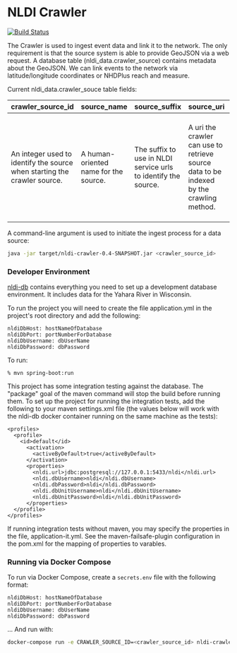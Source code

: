 # NLDI Crawler

[![Build Status](https://travis-ci.org/ACWI-SSWD/nldi-crawler.svg?branch=master)](https://travis-ci.org/ACWI-SSWD/nldi-crawler)

The Crawler is used to ingest event data and link it to the network. The only requirement is that the source system is able to provide GeoJSON via a web request. A database table (nldi_data.crawler_source) contains metadata about the GeoJSON. We can link events to the network via latitude/longitude coordinates or NHDPlus reach and measure.

Current nldi_data.crawler_souce table fields:

crawler_source_id | source_name | source_suffix | source_uri | feature_id | feature_name | feature_uri | feature_reach | feature_measure | ingest_type
--- | --- | --- | --- | --- | --- | --- | --- | --- | ---
An integer used to identify the source when starting the crawler source. | A human-oriented name for the source. | The suffix to use in NLDI service urls to identify the source. | A uri the crawler can use to retrieve source data to be indexed by the crawling method. | The attribute in the returned data used to identify the feature for use in NLDI service urls. | A human readable name used to label the source feature. | A uri that can be used to access information about the feature. | **Conditionally Optional** The attribute in the source feature data where the crawler can find a reachcode. | **Conditionally Optional** The attribute in the source feature data where the crawler can find a measure to be used with the reachcode. | Either `reach` or `point`. If `reach` then the feature_reach and feature_measure fields must be populated.

A command-line argument is used to initiate the ingest process for a data source:

```bash
java -jar target/nldi-crawler-0.4-SNAPSHOT.jar <crawler_source_id>
```

### Developer Environment

[nldi-db](https://travis-ci.org/ACWI-SSWD/nldi-db) contains everything you need to set up a development database environment. It includes data for the Yahara River in Wisconsin.

To run the project you will need to create the file application.yml in the project's root directory and add the following:
```
nldiDbHost: hostNameOfDatabase
nldiDbPort: portNumberForDatabase
nldiDbUsername: dbUserName
nldiDbPassword: dbPassword
```
To run:
```
% mvn spring-boot:run
```

This project has some integration testing against the database. The "package" goal of the maven command will stop the build before running them.
To set up the project for running the integration tests, add the following to your maven settings.xml file (the values below will work with the
nldi-db docker container running on the same machine as the tests):

```
<profiles>
  <profile>
    <id>default</id>
      <activation>
        <activeByDefault>true</activeByDefault>
      </activation>
      <properties>
        <nldi.url>jdbc:postgresql://127.0.0.1:5433/nldi</nldi.url>
        <nldi.dbUsername>nldi</nldi.dbUsername>
        <nldi.dbPassword>nldi</nldi.dbPassword>
        <nldi.dbUnitUsername>nldi</nldi.dbUnitUsername>
        <nldi.dbUnitPassword>nldi</nldi.dbUnitPassword>
      </properties>
  </profile>
</profiles>
```

If running integration tests without maven, you may specify the properties in the file,
application-it.yml. See the maven-failsafe-plugin configuration in the pom.xml
for the mapping of properties to varables.

### Running via Docker Compose

To run via Docker Compose, create a `secrets.env` file with the following format:

```
nldiDbHost: hostNameOfDatabase
nldiDbPort: portNumberForDatabase
nldiDbUsername: dbUserName
nldiDbPassword: dbPassword
```

... And run with:

```bash
docker-compose run -e CRAWLER_SOURCE_ID=<crawler_source_id> nldi-crawler
```
